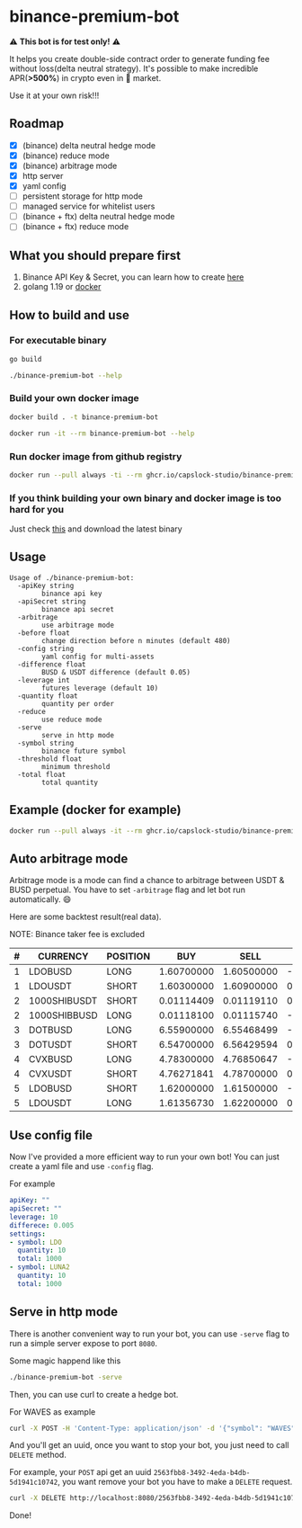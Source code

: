 # binance-premium-bot

:warning: **This bot is for test only!** :warning:

It helps you create double-side contract order to generate funding fee without loss(delta neutral strategy).
It's possible to make incredible APR(**>500%**) in crypto even in :bear: market.

<span color="red">Use it at your own risk!!!</span>

## Roadmap
- [x] (binance) delta neutral hedge mode
- [x] (binance) reduce mode
- [x] (binance) arbitrage mode
- [x] http server
- [x] yaml config
- [ ] persistent storage for http mode
- [ ] managed service for whitelist users
- [ ] (binance + ftx) delta neutral hedge mode
- [ ] (binance + ftx) reduce mode

## What you should prepare first

1. Binance API Key & Secret, you can learn how to create [here](https://www.binance.com/en/amp/support/faq/360002502072)
2. golang 1.19 or [docker](https://www.docker.com/get-started/)

## How to build and use

### For executable binary

```bash
go build

./binance-premium-bot --help
```

### Build your own docker image

```bash
docker build . -t binance-premium-bot

docker run -it --rm binance-premium-bot --help
```

### Run docker image from github registry

```bash
docker run --pull always -ti --rm ghcr.io/capslock-studio/binance-premium-bot:main --help
```

### If you think building your own binary and docker image is too hard for you
Just check [this](https://github.com/CapsLock-Studio/binance-premium-bot/actions/workflows/go.yml) and download the latest binary

## Usage

```
Usage of ./binance-premium-bot:
  -apiKey string
    	binance api key
  -apiSecret string
    	binance api secret
  -arbitrage
    	use arbitrage mode
  -before float
    	change direction before n minutes (default 480)
  -config string
    	yaml config for multi-assets
  -difference float
    	BUSD & USDT difference (default 0.05)
  -leverage int
    	futures leverage (default 10)
  -quantity float
    	quantity per order
  -reduce
    	use reduce mode
  -serve
    	serve in http mode
  -symbol string
    	binance future symbol
  -threshold float
    	minimum threshold
  -total float
    	total quantity
```

## Example (docker for example)

```bash
docker run --pull always -it --rm ghcr.io/capslock-studio/binance-premium-bot:main -total 0.002 -quantity 0.001 -symbol BTC -apiKey XXX -apiSecret XXX
```

## Auto arbitrage mode

Arbitrage mode is a mode can find a chance to arbitrage between USDT & BUSD perpetual.
You have to set `-arbitrage` flag and let bot run automatically. :smile:

Here are some backtest result(real data).

NOTE: Binance taker fee is excluded

|#|CURRENCY|POSITION|BUY|SELL|PROFIT|
|-|-|-|-|-|-|
|1|LDOBUSD|LONG|1.60700000|1.60500000|-0.12445550715619177%|
|1|LDOUSDT|SHORT|1.60300000|1.60900000|0.37290242386575545%|
|2|1000SHIBUSDT|SHORT|0.01114409|0.01119110|0.4200659452600737%|
|2|1000SHIBBUSD|LONG|0.01118100|0.01115740|-0.2110723548877592%|
|3|DOTBUSD|LONG|6.55900000|6.55468499|-0.06578762006403427%|
|3|DOTUSDT|SHORT|6.54700000|6.56429594|0.2634850737701558%|
|4|CVXBUSD|LONG|4.78300000|4.76850647|-0.3030217436755216%|
|4|CVXUSDT|SHORT|4.76271841|4.78700000|0.5072402339669978%|
|5|LDOBUSD|SHORT|1.62000000|1.61500000|-0.30959752321982137%|
|5|LDOUSDT|LONG|1.61356730|1.62200000|0.5226122269582547%|

## Use config file

Now I've provided a more efficient way to run your own bot!
You can just create a yaml file and use `-config` flag.

For example

```yaml
apiKey: ""
apiSecret: ""
leverage: 10
differece: 0.005
settings:
- symbol: LDO
  quantity: 10
  total: 1000
- symbol: LUNA2
  quantity: 10
  total: 1000
```

## Serve in http mode

There is another convenient way to run your bot, you can use `-serve` flag to run a simple server expose to port `8080`.

Some magic happend like this

```bash
./binance-premium-bot -serve
```

Then, you can use curl to create a hedge bot.

For WAVES as example

```bash
curl -X POST -H 'Content-Type: application/json' -d '{"symbol": "WAVES", "quantity": 0.0001, "total": 0.0001}' http://localhost:8080
```

And you'll get an uuid, once you want to stop your bot, you just need to call `DELETE` method.

For example, your `POST` api get an uuid `2563fbb8-3492-4eda-b4db-5d1941c10742`, you want remove your bot you have to make a `DELETE` request.

```bash
curl -X DELETE http://localhost:8080/2563fbb8-3492-4eda-b4db-5d1941c10742
```

Done!
